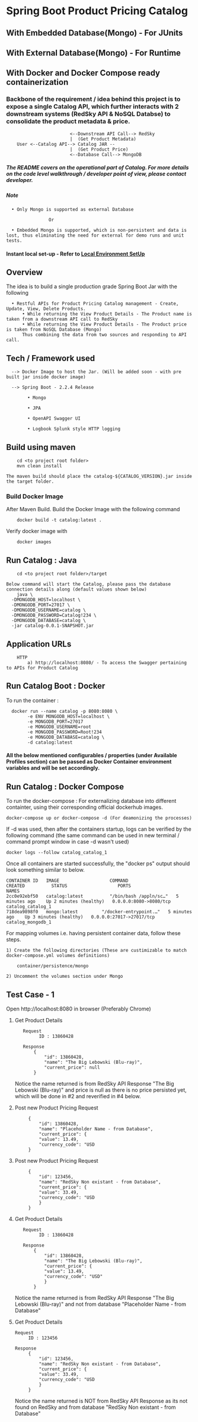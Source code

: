 # Spring Boot Product Pricing Catalog
## With Embedded Database(Mongo) - For JUnits
## With External Database(Mongo) - For Runtime
## With Docker and Docker Compose ready containerization

### Backbone of the requirement / idea behind this project is to expose a single Catalog API, which further interacts with 2 downstream systems (RedSky API & NoSQL Databse) to consolidate the product metadata & price.

						    <--Downstream API Call--> RedSky
						    |  (Get Product Metadata)
		User <--Catalog API--> Catalog JAR --
						    |  (Get Product Price)
						    <--Database Call--> MongoDB


##### The README covers on the operational part of Catalog. For more details on the code level walkthrough / developer point of view, please contact developer.

##### Note

      • Only Mongo is supported as external Database
      
      				Or
      
      • Embedded Mongo is supported, which is non-persistent and data is lost, thus eliminating the need for external for demo runs and unit tests.

#### Instant local set-up - Refer to  <a href="https://github.com/maheshyaddanapudi/catalog/blob/main/INIT_LOCAL_SETUP.md" target="_blank">Local Environment SetUp</a>

## Overview

The idea is to build a single production grade Spring Boot Jar with the following

      • Restful APIs for Product Pricing Catalog management - Create, Update, View, Delete Products.
	      • While returning the View Product Details - The Product name is taken from a downstream API call to RedSky
	      • While returning the View Product Details - The Product price is taken from NoSQL Database (Mongo)
	      Thus combining the data from two sources and responding to API call.

## Tech / Framework used

      --> Docker Image to host the Jar. (Will be added soon - with pre built jar inside docker image)
	  			
      --> Spring Boot - 2.2.4 Release
			
            • Mongo
            
            • JPA
            
            • OpenAPI Swagger UI
            
            • Logbook Splunk style HTTP logging

## Build using maven

		cd <to project root folder>
		mvn clean install
		
	The maven build should place the catalog-${CATALOG_VERSION}.jar inside the target folder.

### Build Docker Image

After Maven Build. Build the Docker Image with the following command

	    docker build -t catalog:latest .

Verify docker image with

        docker images

## Run Catalog : Java

		cd <to project root folder>/target
		
	Below command will start the Catalog, please pass the database connection details along (default values shown below)
        java \
      -DMONGODB_HOST=localhost \
      -DMONGODB_PORT=27017 \
      -DMONGODB_USERNAME=catalog \
      -DMONGODB_PASSWORD=Catalog!234 \
      -DMONGODB_DATABASE=catalog \
      -jar catalog-0.0.1-SNAPSHOT.jar

## Application URLs

		HTTP
			a) http://localhost:8080/ - To access the Swagger pertaining to APIs for Product Catalog

## Run Catalog Boot : Docker

To run the container :

      docker run --name catalog -p 8080:8080 \
            -e ENV MONGODB_HOST=localhost \
            -e MONGODB_PORT=27017
            -e MONGODB_USERNAME=root
            -e MONGODB_PASSWORD=Root!234
            -e MONGODB_DATABASE=catalog \
            -d catalog:latest

#### All the below mentioned configurables / properties (under Available Profiles section) can be passed as Docker Container environment variables and will be set accordingly.

## Run Catalog : Docker Compose

To run the docker-compose : For externalizing database into different containter, using their corresponding official dockerhub images.

    docker-compose up or docker-compose -d (For deamonizing the processes)

If -d was used, then after the containers startup, logs can be verified by the following command (the same command can be used in new terminal / command prompt window in case -d wasn't used)

    docker logs --follow catalog_catalog_1

Once all containers are started successfully, the "docker ps" output should look something similar to below.

    CONTAINER ID   IMAGE                   COMMAND                  CREATED          STATUS                   PORTS                                              NAMES
    2cc0e92ebf50   catalog:latest          "/bin/bash /appln/sc…"   5 minutes ago    Up 2 minutes (healthy)   0.0.0.0:8080->8080/tcp                             catalog_catalog_1
    718dea9898f0   mongo:latest         "/docker-entrypoint.…"   5 minutes ago    Up 3 minutes (healthy)   0.0.0.0:27017->27017/tcp                             catalog_mongodb_1

For mapping volumes i.e. having persistent container data, follow these steps.

    1) Create the following directories (These are custimizable to match docker-compose.yml volumes definitions)

        container/persistence/mongo

    2) Uncomment the volumes section under Mongo


## Test Case - 1

Open http://localhost:8080 in browser (Preferably Chrome)

1) Get Product Details 

          Request
                ID : 13860428
    
          Response
              {
                  "id": 13860428,
                  "name": "The Big Lebowski (Blu-ray)",
                  "current_price": null
              }
   
   Notice the name returned is from RedSky API Response "The Big Lebowski (Blu-ray)" and price is null as there is no price persisted yet, which will be done in #2 and reverified in #4 below.

2) Post new Product Pricing Request
        
            {
                "id": 13860428,
                "name": "Placeholder Name - from Database",
                "current_price": {
                "value": 13.49,
                "currency_code": "USD
            }

3) Post new Product Pricing Request

            {
                "id": 123456,
                "name": "RedSky Non existant - from Database",
                "current_price": {
                "value": 33.49,
                "currency_code": "USD
                }
            }

4) Get Product Details 

          Request
                ID : 13860428
    
          Response
              {
                  "id": 13860428,
                  "name": "The Big Lebowski (Blu-ray)",
                  "current_price": {
                  "value": 13.49,
                  "currency_code": "USD"
                  }
              }
   
   Notice the name returned is from RedSky API Response "The Big Lebowski (Blu-ray)" and not from database "Placeholder Name - from Database"

5) Get Product Details

       Request
            ID : 123456
    
       Response
            {
                "id": 123456,
                "name": "RedSky Non existant - from Database",
                "current_price": {
                "value": 33.49,
                "currency_code": "USD
                }
            }

   Notice the name returned is NOT from RedSky API Response as its not found on RedSky and from database "RedSky Non existant - from Database"
